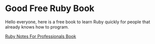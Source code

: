 # Good Free Ruby Book

Hello everyone, here is a free book to learn Ruby quickly for people that already knows how to program.

[Ruby Notes For Professionals Book](https://goalkicker.com/RubyBook/)
